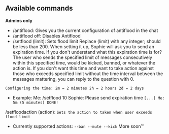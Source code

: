 ## Available commands

**Admins only**
- /antiflood: Gives you the current configuration of antiflood in the chat
- /antiflood off: Disables Antiflood
- /setflood (limit): Sets flood limit
Replace (limit) with any integer; should be less than 200. When setting it up, Sophie will ask you to send an expiration time. If you don't understand what this expiration time is for? The user who sends the specified limit of messages consecutively within this specified time, would be kicked, banned, or whatever the action is. If you don't want this time and want to take action against those who exceeds specified limit without the time interval between the messages mattering, you can reply to the question with 0.

`Configuring the time:
2m = 2 minutes
2h = 2 hours
2d = 2 days`

- Example:
Me: /setflood 10
Sophie: Please send expiration time `[...]
Me: 5m (5 minutes)
DONE!`

/setfloodaction (action): `Sets the action to taken when user exceeds flood limit`

- Currently supported actions:
`--ban
--mute
--kick`
More soon™

